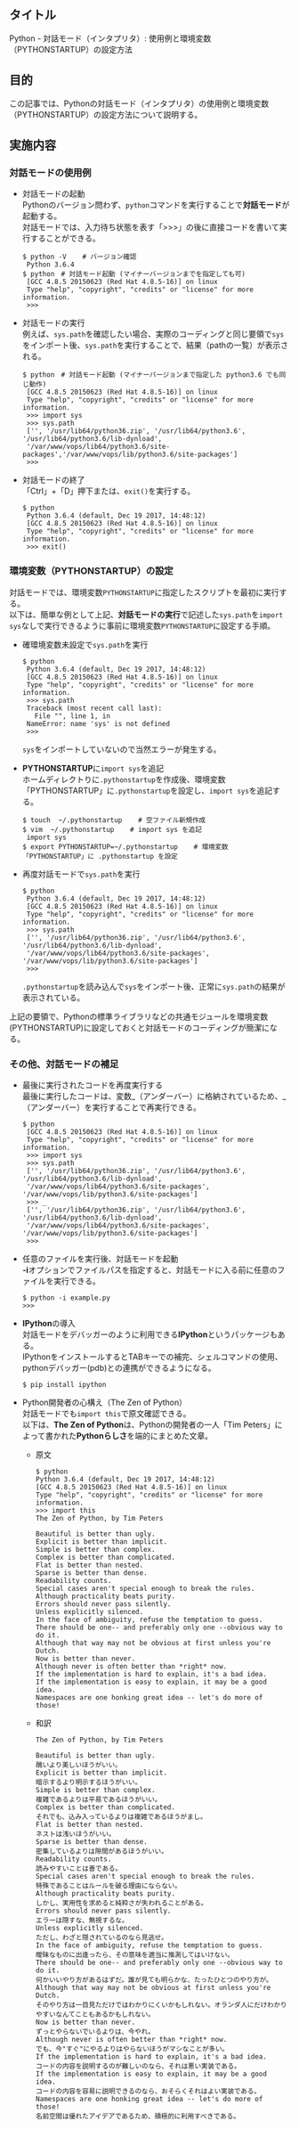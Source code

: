## タイトル
Python - 対話モード（インタプリタ）: 使用例と環境変数（PYTHONSTARTUP）の設定方法

## 目的
この記事では、Pythonの対話モード（インタプリタ）の使用例と環境変数（PYTHONSTARTUP）の設定方法について説明する。

## 実施内容
### 対話モードの使用例
- 対話モードの起動<br>
Pythonのバージョン問わず、`python`コマンドを実行することで**対話モード**が起動する。<br>
対話モードでは、入力待ち状態を表す「>>>」の後に直接コードを書いて実行することができる。<br>
  ```
  $ python -V    # バージョン確認
   Python 3.6.4
  $ python　# 対話モード起動 (マイナーバージョンまでを指定しても可)
   [GCC 4.8.5 20150623 (Red Hat 4.8.5-16)] on linux
   Type "help", "copyright", "credits" or "license" for more information.
   >>>
  ```

- 対話モードの実行<br>
例えば、`sys.path`を確認したい場合、実際のコーディングと同じ要領で`sys`をインポート後、`sys.path`を実行することで、結果（pathの一覧）が表示される。<br>
  ```
  $ python　# 対話モード起動 (マイナーバージョンまで指定した python3.6 でも同じ動作)
   [GCC 4.8.5 20150623 (Red Hat 4.8.5-16)] on linux
   Type "help", "copyright", "credits" or "license" for more information.
   >>> import sys
   >>> sys.path
   ['', '/usr/lib64/python36.zip', '/usr/lib64/python3.6', '/usr/lib64/python3.6/lib-dynload', 
   '/var/www/vops/lib64/python3.6/site-packages','/var/www/vops/lib/python3.6/site-packages']
   >>>
  ```

- 対話モードの終了<br>
「Ctrl」+「D」押下または、`exit()`を実行する。<br>
  ```
  $ python
   Python 3.6.4 (default, Dec 19 2017, 14:48:12)
   [GCC 4.8.5 20150623 (Red Hat 4.8.5-16)] on linux
   Type "help", "copyright", "credits" or "license" for more information.
   >>> exit()
  ```

### 環境変数（PYTHONSTARTUP）の設定
対話モードでは、環境変数`PYTHONSTARTUP`に指定したスクリプトを最初に実行する。<br>
以下は、簡単な例として上記、**対話モードの実行**で記述した`sys.path`を`import sys`なしで実行できるように事前に環境変数`PYTHONSTARTUP`に設定する手順。<br>

- 確環境変数未設定で`sys.path`を実行<br>
  ```
  $ python
   Python 3.6.4 (default, Dec 19 2017, 14:48:12)
   [GCC 4.8.5 20150623 (Red Hat 4.8.5-16)] on linux
   Type "help", "copyright", "credits" or "license" for more information.
   >>> sys.path
   Traceback (most recent call last):
     File "", line 1, in 
   NameError: name 'sys' is not defined
   >>>
  ```
  `sys`をインポートしていないので当然エラーが発生する。

- **PYTHONSTARTUP**に`import sys`を追記<br>
ホームディレクトりに`.pythonstartup`を作成後、環境変数「PYTHONSTARTUP」に`.pythonstartup`を設定し、`import sys`を追記する。<br>
  ```
  $ touch  ~/.pythonstartup    # 空ファイル新規作成
  $ vim  ~/.pythonstartup    # import sys を追記
   import sys
  $ export PYTHONSTARTUP=~/.pythonstartup    # 環境変数「PYTHONSTARTUP」に .pythonstartup を設定
  ```

- 再度対話モードで`sys.path`を実行<br>
  ```
  $ python
   Python 3.6.4 (default, Dec 19 2017, 14:48:12)
   [GCC 4.8.5 20150623 (Red Hat 4.8.5-16)] on linux
   Type "help", "copyright", "credits" or "license" for more information.
   >>> sys.path
   ['', '/usr/lib64/python36.zip', '/usr/lib64/python3.6', '/usr/lib64/python3.6/lib-dynload', 
   '/var/www/vops/lib64/python3.6/site-packages', '/var/www/vops/lib/python3.6/site-packages']
   >>>
  ```
  `.pythonstartup`を読み込んで`sys`をインポート後、正常に`sys.path`の結果が表示されている。

上記の要領で、Pythonの標準ライブラリなどの共通モジュールを環境変数(PYTHONSTARTUP)に設定しておくと対話モードのコーディングが簡潔になる。

### その他、対話モードの補足
- 最後に実行されたコードを再度実行する<br>
最後に実行したコードは、変数_（アンダーバー）に格納されているため、_（アンダーバー）を実行することで再実行できる。<br>
  ```
  $ python
   [GCC 4.8.5 20150623 (Red Hat 4.8.5-16)] on linux
   Type "help", "copyright", "credits" or "license" for more information.
   >>> import sys
   >>> sys.path
   ['', '/usr/lib64/python36.zip', '/usr/lib64/python3.6', '/usr/lib64/python3.6/lib-dynload', 
   '/var/www/vops/lib64/python3.6/site-packages', '/var/www/vops/lib/python3.6/site-packages']
   >>> _
   ['', '/usr/lib64/python36.zip', '/usr/lib64/python3.6', '/usr/lib64/python3.6/lib-dynload', 
   '/var/www/vops/lib64/python3.6/site-packages', '/var/www/vops/lib/python3.6/site-packages']
   >>>
  ```

- 任意のファイルを実行後、対話モードを起動<br>
**-i**オプションでファイルパスを指定すると、対話モードに入る前に任意のファイルを実行できる。<br>
  ```
  $ python -i example.py
  >>>
  ```

- **IPython**の導入<br>
対話モードをデバッガーのように利用できる**IPython**というパッケージもある。<br>
IPythonをインストールするとTABキーでの補完、シェルコマンドの使用、pythonデバッガー(pdb)との連携ができるようになる。<br>
  ```
  $ pip install ipython
  ```

- Python開発者の心構え（The Zen of Python）<br>
対話モードでも`import this`で原文確認できる。<br>
以下は、**The Zen of Python**は、Pythonの開発者の一人「Tim Peters」によって書かれた**Pythonらしさ**を端的にまとめた文章。<br>
  - 原文
    ```
    $ python
    Python 3.6.4 (default, Dec 19 2017, 14:48:12)
    [GCC 4.8.5 20150623 (Red Hat 4.8.5-16)] on linux
    Type "help", "copyright", "credits" or "license" for more information.
    >>> import this
    The Zen of Python, by Tim Peters

    Beautiful is better than ugly.
    Explicit is better than implicit.
    Simple is better than complex.
    Complex is better than complicated.
    Flat is better than nested.
    Sparse is better than dense.
    Readability counts.
    Special cases aren't special enough to break the rules.
    Although practicality beats purity.
    Errors should never pass silently.
    Unless explicitly silenced.
    In the face of ambiguity, refuse the temptation to guess.
    There should be one-- and preferably only one --obvious way to do it.
    Although that way may not be obvious at first unless you're Dutch.
    Now is better than never.
    Although never is often better than *right* now.
    If the implementation is hard to explain, it's a bad idea.
    If the implementation is easy to explain, it may be a good idea.
    Namespaces are one honking great idea -- let's do more of those!
    ```

  - 和訳
    ```
    The Zen of Python, by Tim Peters

    Beautiful is better than ugly.
    醜いより美しいほうがいい。
    Explicit is better than implicit.
    暗示するより明示するほうがいい。
    Simple is better than complex.
    複雑であるよりは平易であるほうがいい。
    Complex is better than complicated.
    それでも、込み入っているよりは複雑であるほうがまし。
    Flat is better than nested.
    ネストは浅いほうがいい。
    Sparse is better than dense.
    密集しているよりは隙間があるほうがいい。
    Readability counts.
    読みやすいことは善である。
    Special cases aren't special enough to break the rules.
    特殊であることはルールを破る理由にならない。
    Although practicality beats purity.
    しかし、実用性を求めると純粋さが失われることがある。
    Errors should never pass silently.
    エラーは隠すな、無視するな。
    Unless explicitly silenced.
    ただし、わざと隠されているのなら見逃せ。
    In the face of ambiguity, refuse the temptation to guess.
    曖昧なものに出逢ったら、その意味を適当に推測してはいけない。
    There should be one-- and preferably only one --obvious way to do it.
    何かいいやり方があるはずだ。誰が見ても明らかな、たったひとつのやり方が。
    Although that way may not be obvious at first unless you're Dutch.
    そのやり方は一目見ただけではわかりにくいかもしれない。オランダ人にだけわかりやすいなんてこともあるかもしれない。
    Now is better than never.
    ずっとやらないでいるよりは、今やれ。
    Although never is often better than *right* now.
    でも、今"すぐ"にやるよりはやらないほうがマシなことが多い。
    If the implementation is hard to explain, it's a bad idea.
    コードの内容を説明するのが難しいのなら、それは悪い実装である。
    If the implementation is easy to explain, it may be a good idea.
    コードの内容を容易に説明できるのなら、おそらくそれはよい実装である。
    Namespaces are one honking great idea -- let's do more of those!
    名前空間は優れたアイデアであるため、積極的に利用すべきである。
    ```

